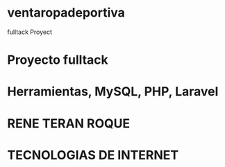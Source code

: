 # ventaropadeportiva
fulltack Proyect
# Proyecto fulltack
# Herramientas, MySQL, PHP, Laravel
# RENE TERAN ROQUE
# TECNOLOGIAS DE INTERNET